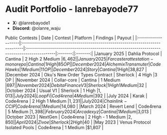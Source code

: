# Audit Portfolio - lanrebayode77

- **X:** @lanrebayode1
- **Discord:** @olanre_waju





Public Contests
| Date             | Contest                                                                       | Platform                                                                                 | Findings | Payout |
|:-------------------|:------------------------------------------------------------------------------|:--------------------------------------------------------------------------------------------|:-------:|:-------:|
|January 2025 | Dahlia Protocol | Cantina | 2 High 2 Medium  |$6,462 |
|January 2025 | Farcasterattestation-monorepo | Cantina | 1 High | 85 OP |
|December 2024 | Alchemix Transmuter | CodeHawks | 1 Medium  |11 OP |
|December 2024 | Story | Cantina | 1 High |$38,827 |
|December 2024 | Oku's New Order Types Contract | Sherlock | 4 High |3 OP |
|November 2024 | Collar-core | Cantina | 1 Medium |$697 |
|November 2024 | Debita Finance V3 | Sherlock | 1 High 1 Medium |$32 |
|October 2024 | Usual V1 | Sherlock | 1 High |$1,013 |
|July 2024 | LoopFi | Cod4rena | 4 Medium |$392 |
|July 2024 | Karak | Code4rena | 2 High 1 Medium |$1,231 |
|July 2024 | Chainlink - CCIP | Code4rena | 1 Medium |$14,080 |
|March 2024 | Revert Lend | Code4rena | 5 Medium |$1,398 |
|February 2024  | Arcadexyz | Cantina | 1 Medium |$3,013 |
|October 2023  | NextGen | Code4rena | 2 High - 1 Medium |$2,850 |
|April 2024  | Zivoe | Sherlock | 2 High |$40 |
|May 2023 | Venus Protocol Isolated Pools | Code4rena | 1 Medium |$1,807 |
